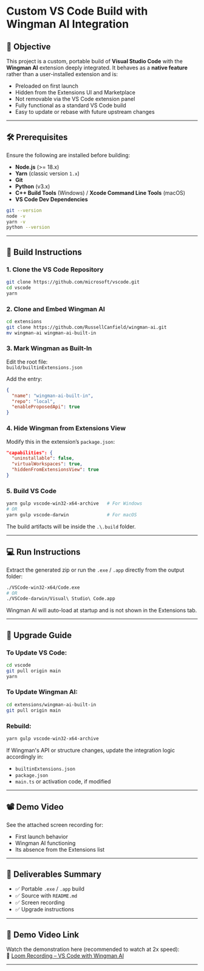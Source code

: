 # Custom VS Code Build with Wingman AI Integration

## 📌 Objective

This project is a custom, portable build of **Visual Studio Code** with the **Wingman AI** extension deeply integrated. It behaves as a **native feature** rather than a user-installed extension and is:

- Preloaded on first launch
- Hidden from the Extensions UI and Marketplace
- Not removable via the VS Code extension panel
- Fully functional as a standard VS Code build
- Easy to update or rebase with future upstream changes

---

## 🛠 Prerequisites

Ensure the following are installed before building:

- **Node.js** (>= 18.x)
- **Yarn** (classic version `1.x`)
- **Git**
- **Python** (v3.x)
- **C++ Build Tools** (Windows) / **Xcode Command Line Tools** (macOS)
- **VS Code Dev Dependencies**

```bash
git --version
node -v
yarn -v
python --version
```

---

## 🚀 Build Instructions

### 1. Clone the VS Code Repository

```bash
git clone https://github.com/microsoft/vscode.git
cd vscode
yarn
```

### 2. Clone and Embed Wingman AI

```bash
cd extensions
git clone https://github.com/RussellCanfield/wingman-ai.git
mv wingman-ai wingman-ai-built-in
```

### 3. Mark Wingman as Built-In

Edit the root file:  
`build/builtinExtensions.json`

Add the entry:
```json
{
  "name": "wingman-ai-built-in",
  "repo": "local",
  "enableProposedApi": true
}
```

### 4. Hide Wingman from Extensions View

Modify this in the extension’s `package.json`:
```json
"capabilities": {
  "uninstallable": false,
  "virtualWorkspaces": true,
  "hiddenFromExtensionsView": true
}
```

### 5. Build VS Code

```bash
yarn gulp vscode-win32-x64-archive   # For Windows
# OR
yarn gulp vscode-darwin              # For macOS
```

The build artifacts will be inside the `.\.build` folder.

---

## 💻 Run Instructions

Extract the generated zip or run the `.exe` / `.app` directly from the output folder:

```bash
./VSCode-win32-x64/Code.exe
# OR
./VSCode-darwin/Visual\ Studio\ Code.app
```

Wingman AI will auto-load at startup and is not shown in the Extensions tab.

---

## 🔁 Upgrade Guide

### To Update VS Code:
```bash
cd vscode
git pull origin main
yarn
```

### To Update Wingman AI:
```bash
cd extensions/wingman-ai-built-in
git pull origin main
```

### Rebuild:
```bash
yarn gulp vscode-win32-x64-archive
```

If Wingman's API or structure changes, update the integration logic accordingly in:
- `builtinExtensions.json`
- `package.json`
- `main.ts` or activation code, if modified

---

## 📽 Demo Video

See the attached screen recording for:
- First launch behavior
- Wingman AI functioning
- Its absence from the Extensions list

---

## 📁 Deliverables Summary

- ✅ Portable `.exe` / `.app` build
- ✅ Source with `README.md`
- ✅ Screen recording
- ✅ Upgrade instructions

---


## 🎥 Demo Video Link

Watch the demonstration here (recommended to watch at 2x speed):  
🔗 [Loom Recording – VS Code with Wingman AI](https://www.loom.com/share/c9f8e41214684ea3a1712409ea90410d?sid=64466e9c-55fe-4b63-aede-672df12f35e7)

---
